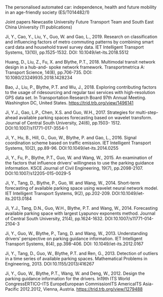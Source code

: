 The personalised automated car: independence, health and future mobility in an age-friendly society (ES/T014482/1)

Joint papers Newcastle University Future Transport Team and South East China University (11 publications)

 Ji, Y., Cao, Y., Liu, Y., Guo, W. and Gao, L., 2019. Research on classification and influencing factors
 of metro commuting patterns by combining smart card data and household travel survey data. IET
 Intelligent Transport Systems, 13(10), pp.1525-1532. DOI: 10.1049/iet-its.2018.5512
 
 Huang, D., Liu, Z., Fu, X. and Blythe, P.T., 2018. Multimodal transit network design in a hub-and-
 spoke network framework. Transportmetrica A: Transport Science, 14(8), pp.706-735.
 DOI: 10.1080/23249935.2018.1428234
 
 Bao, J., Liu, P., Blythe, P.T. and Wu, J., 2018. Exploring contributing factors to the usage of
 ridesourcing and regular taxi services with high-resolution GPS data set. In Transportation Research
 Board 97th Annual Meeting. Washington DC, United States. https://trid.trb.org/view/1496141
 
 Ji, Y.J., Gao, L.P., Chen, X.S. and Guo, W.H., 2017. Strategies for multi-step-ahead available parking
 spaces forecasting based on wavelet transform. Journal of Central South University, 24(6), pp.1503-
 1512. DOI:10.1007/s11771-017-3554-1
 
 Ji, Y., Hu, B., Hill, G., Guo, W., Blythe, P. and Gao, L., 2016. Signal coordination scheme based on
 traffic emission. IET Intelligent Transport Systems, 10(2), pp.89-96. DOI:10.1049/iet-its.2014.0255
 
 Ji, Y., Fu, P., Blythe, P.T., Guo, W. and Wang, W., 2015. An examination of the factors that influence
 drivers’ willingness to use the parking guidance information. KSCE Journal of Civil Engineering,
 19(7), pp.2098-2107. DOI:10.1007/s12205-015-0029-5
 
 Ji, Y., Tang, D., Blythe, P., Guo, W. and Wang, W., 2014. Short-term forecasting of available parking space using wavelet   neural network model. IET Intelligent Transport Systems, 9(2), pp.202-209. DOI:10.1049/iet-its.2013.0184
 
 Ji, Y.J., Tang, D.N., Guo, W.H., Blythe, P.T. and Wang, W., 2014. Forecasting available parking space with largest Lyapunov exponents method. Journal of Central South University, 21(4), pp.1624-1632. DOI:10.1007/s11771-014-2104-3
 
 Ji, Y., Guo, W., Blythe, P., Tang, D. and Wang, W., 2013. Understanding drivers’ perspective on parking guidance information. IET Intelligent Transport Systems, 8(4), pp.398-406. DOI: 10.1049/iet-its.2012.0167
 
 Ji, Y., Tang, D., Guo, W., Blythe, P.T. and Ren, G., 2013. Detection of outliers in a time series of available parking spaces. Mathematical Problems in Engineering, 2013. DOI:10.1155/2013/416267
 
 Ji, Y., Guo, W., Blythe, P.T., Wang, W. and Deng, W., 2012. Design the parking guidance information for the drivers. In19th ITS World CongressERTICO-ITS EuropeEuropean CommissionITS AmericaITS Asia-Pacific 2012.2012, Vienna, Austria. https://trid.trb.org/view/1279488
  
 
 

